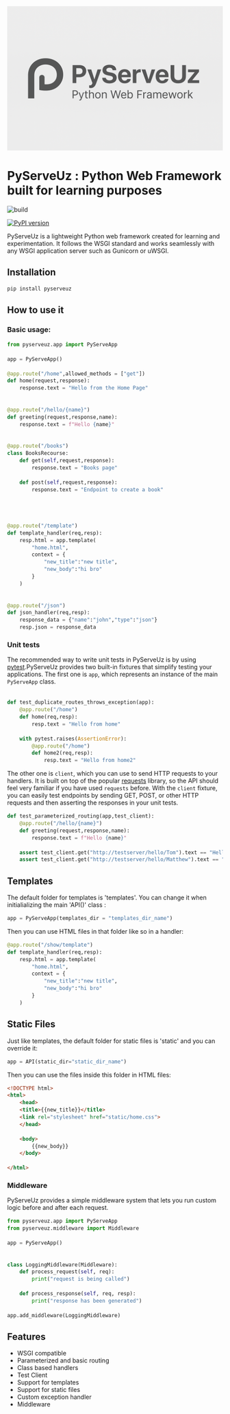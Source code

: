 ![PyServeUz Logo](pyserve.png)


# PyServeUz : Python Web Framework built for learning purposes

![build](https://badgen.net/badge/purpose-learning/passing/green?icon=github)

[![PyPI version](https://badgen.net/pypi/v/requests)](https://pypi.org/project/requests/)


PyServeUz is a lightweight Python web framework created for learning and experimentation.  It follows the WSGI standard and works seamlessly with any WSGI application server such as Gunicorn or uWSGI.


## Installation

```shell
pip install pyserveuz
```

## How to use it

### Basic usage:

```python
from pyserveuz.app import PyServeApp

app = PyServeApp()

@app.route("/home",allowed_methods = ["get"])
def home(request,response):
    response.text = "Hello from the Home Page"

    
@app.route("/hello/{name}")
def greeting(request,response,name):
    response.text = f"Hello {name}"


@app.route("/books")
class BooksRecourse:
    def get(self,request,response):
        response.text = "Books page"
    
    def post(self,request,response):
        response.text = "Endpoint to create a book"


        
    
@app.route("/template")
def template_handler(req,resp):
    resp.html = app.template(
        "home.html",
        context = {
            "new_title":"new title",
            "new_body":"hi bro"
        }
    )


@app.route("/json")
def json_handler(req,resp):
    response_data = {"name":"john","type":"json"}
    resp.json = response_data
```


### Unit tests

The recommended way to write unit tests in PyServeUz is by using [pytest](https://docs.pytest.org/en/latest/).PyServeUz provides two built-in fixtures that simplify testing your applications.  The first one is `app`, which represents an instance of the main `PyServeApp` class. 


```python

def test_duplicate_routes_throws_exception(app):
    @app.route("/home")
    def home(req,resp):
        resp.text = "Hello from home"
        
    with pytest.raises(AssertionError):
        @app.route("/home")
        def home2(req,resp):
            resp.text = "Hello from home2"
```
The other one is `client`, which you can use to send HTTP requests to your handlers.  It is built on top of the popular [requests](https://requests.readthedocs.io/) library,  so the API should feel very familiar if you have used `requests` before.  With the `client` fixture, you can easily test endpoints by sending GET, POST, or other HTTP requests and then asserting the responses in your unit tests.


```python
def test_parameterized_routing(app,test_client):
    @app.route("/hello/{name}")
    def greeting(request,response,name):
        response.text = f"Hello {name}"
    
    assert test_client.get("http://testserver/hello/Tom").text == "Hello Tom"
    assert test_client.get("http://testserver/hello/Matthew").text == "Hello Matthew"
```


## Templates

The default folder for templates is 'templates'. You can change it when initialializing the main 'API()' class : 


```python 
app = PyServeApp(templates_dir = "templates_dir_name")
```

Then you can use HTML files in that folder like so in a handler:

```python
@app.route("/show/template")
def template_handler(req,resp):
    resp.html = app.template(
        "home.html",
        context = {
            "new_title":"new title",
            "new_body":"hi bro"
        }
    )
```


## Static Files 

Just like templates, the default folder for static files is 'static' and you can override it:

```python
app = API(static_dir="static_dir_name")
```

Then you can use the files inside this folder in HTML files:

```html
<!DOCTYPE html>
<html>
    <head>
    <title>{{new_title}}</title>
    <link rel="stylesheet" href="static/home.css">
    </head>

    <body>
        {{new_body}}
    </body>

</html>
```

### Middleware 

PyServeUz provides a simple middleware system that lets you run custom logic
before and after each request. 

```python
from pyserveuz.app import PyServeApp
from pyserveuz.middleware import Middleware

app = PyServeApp()


class LoggingMiddleware(Middleware):
    def process_request(self, req):
        print("request is being called")
    
    def process_response(self, req, resp):
        print("response has been generated")

app.add_middleware(LoggingMiddleware)

```

## Features

- WSGI compatible
- Parameterized and basic routing
- Class based handlers
- Test Client
- Support for templates
- Support for static files
- Custom exception handler
- Middleware